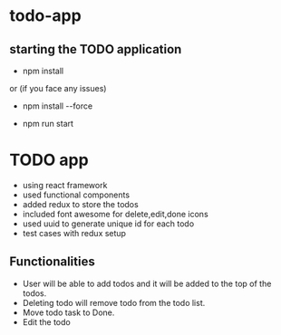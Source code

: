 # todo-app

## starting the TODO application

- npm install

or (if you face any issues)

- npm install --force

- npm run start

# TODO app

- using react framework
- used functional components
- added redux to store the todos
- included font awesome for delete,edit,done icons
- used uuid to generate unique id for each todo
- test cases with redux setup

## Functionalities

- User will be able to add todos and it will be added to the top of the todos.
- Deleting todo will remove todo from the todo list.
- Move todo task to Done.
- Edit the todo
